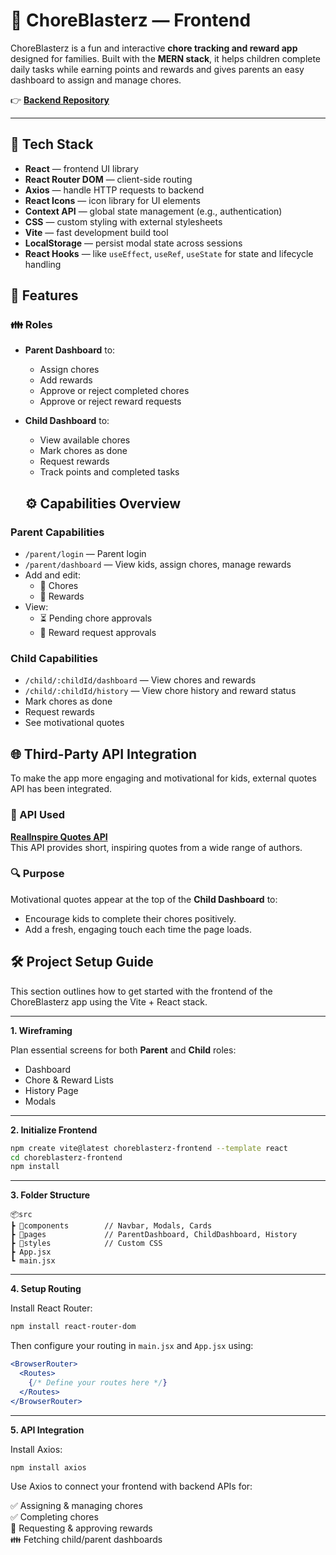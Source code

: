 # 🧽 ChoreBlasterz — Frontend

ChoreBlasterz is a fun and interactive **chore tracking and reward app** designed for families. Built with the **MERN stack**, it helps children complete daily tasks while earning points and rewards and gives parents an easy dashboard to assign and manage chores.

👉 **[Backend Repository](https://github.com/poorniv-89/KidsChoresTracker_Backend)**


---

## 🚀 Tech Stack

- **React** — frontend UI library  
- **React Router DOM** — client-side routing  
- **Axios** — handle HTTP requests to backend  
- **React Icons** — icon library for UI elements  
- **Context API** — global state management (e.g., authentication)  
- **CSS** — custom styling with external stylesheets  
- **Vite** — fast development build tool  
- **LocalStorage** — persist modal state across sessions  
- **React Hooks** — like `useEffect`, `useRef`, `useState` for state and lifecycle handling  


## 🔑 Features

### 👪 Roles
- **Parent Dashboard** to:
  - Assign chores
  - Add rewards
  - Approve or reject completed chores
  - Approve or reject reward requests

- **Child Dashboard** to:
  - View available chores
  - Mark chores as done
  - Request rewards
  - Track points and completed tasks

  ## ⚙️ Capabilities Overview

### Parent Capabilities
- `/parent/login` — Parent login
- `/parent/dashboard` — View kids, assign chores, manage rewards
- Add and edit:
  - 📝 Chores
  - 🎁 Rewards
- View:
  - ⏳ Pending chore approvals
  - 🎉 Reward request approvals

### Child Capabilities
- `/child/:childId/dashboard` — View chores and rewards
- `/child/:childId/history` — View chore history and reward status
- Mark chores as done
- Request rewards
- See motivational quotes

## 🌐 Third-Party API Integration

To make the app more engaging and motivational for kids, external quotes API has been integrated.

### 🧠 API Used

**[RealInspire Quotes API](https://api.realinspire.live/)**  
This API provides short, inspiring quotes from a wide range of authors.

### 🔍 Purpose

Motivational quotes appear at the top of the **Child Dashboard** to:

- Encourage kids to complete their chores positively.
- Add a fresh, engaging touch each time the page loads.

## 🛠️ Project Setup Guide
This section outlines how to get started with the frontend of the ChoreBlasterz app using the Vite + React stack.

---

**1. Wireframing**

Plan essential screens for both **Parent** and **Child** roles:
- Dashboard
- Chore & Reward Lists
- History Page
- Modals

---

**2. Initialize Frontend**

```bash
npm create vite@latest choreblasterz-frontend --template react
cd choreblasterz-frontend
npm install
```

---

**3. Folder Structure**

```text
📦src  
┣ 📂components        // Navbar, Modals, Cards  
┣ 📂pages             // ParentDashboard, ChildDashboard, History  
┣ 📂styles            // Custom CSS  
┣ App.jsx  
┗ main.jsx
```

---

**4. Setup Routing**

Install React Router:

```bash
npm install react-router-dom
```

Then configure your routing in `main.jsx` and `App.jsx` using:

```jsx
<BrowserRouter>
  <Routes>
    {/* Define your routes here */}
  </Routes>
</BrowserRouter>
```

---

**5. API Integration**

Install Axios:

```bash
npm install axios
```

Use Axios to connect your frontend with backend APIs for:

✅ Assigning & managing chores  
✅ Completing chores  
🎁 Requesting & approving rewards  
👪 Fetching child/parent dashboards